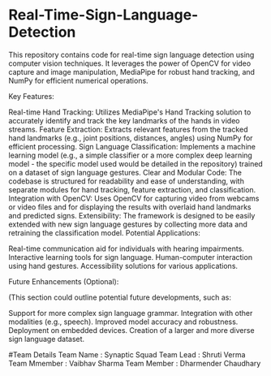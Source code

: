 # Real-Time-Sign-Language-Detection

This repository contains code for real-time sign language detection using computer vision techniques. It leverages the power of OpenCV for video capture and image manipulation, MediaPipe for robust hand tracking, and NumPy for efficient numerical operations.

Key Features:

Real-time Hand Tracking: Utilizes MediaPipe's Hand Tracking solution to accurately identify and track the key landmarks of the hands in video streams.
Feature Extraction: Extracts relevant features from the tracked hand landmarks (e.g., joint positions, distances, angles) using NumPy for efficient processing.
Sign Language Classification: Implements a machine learning model (e.g., a simple classifier or a more complex deep learning model - the specific model used would be detailed in the repository) trained on a dataset of sign language gestures.
Clear and Modular Code: The codebase is structured for readability and ease of understanding, with separate modules for hand tracking, feature extraction, and classification.
Integration with OpenCV: Uses OpenCV for capturing video from webcams or video files and for displaying the results with overlaid hand landmarks and predicted signs.
Extensibility: The framework is designed to be easily extended with new sign language gestures by collecting more data and retraining the classification model.
Potential Applications:

Real-time communication aid for individuals with hearing impairments.
Interactive learning tools for sign language.
Human-computer interaction using hand gestures.
Accessibility solutions for various applications.

Future Enhancements (Optional):

(This section could outline potential future developments, such as:

Support for more complex sign language grammar.
Integration with other modalities (e.g., speech).
Improved model accuracy and robustness.
Deployment on embedded devices.
Creation of a larger and more diverse sign language dataset.

#Team Details
Team Name : Synaptic Squad
Team Lead : Shruti Verma
Team Mmember : Vaibhav Sharma
Team Member : Dharmender Chaudhary
